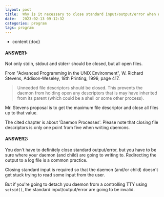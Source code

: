 ```yaml
---
layout: post
title:  Why is it necessary to close standard input/output/error when writing a daemon?
date:   2023-02-13 09:12:32
categories: program
tags: program
---
```


* content
{:toc}

#### ANSWER1:
Not only stdin, stdout and stderr should be closed, but all open files.

From "Advanced Programming in the UNIX Environment", W. Richard Stevens, Addison-Weseley, 18th Printing, 1999, page 417.
>Unneeded file descriptors should be closed. This prevents the daemon from holding open any descriptors that is may have inherited from its parent (which could be a shell or some other process).

Mr. Stevens proposal is to get the maximum file descriptor and close all files up to that value.

The cited chapter is about 'Daemon Processes'. Please note that closing file descriptors is only one point from five when writing daemons.


#### ANSWER2:

You don't have to definitely close standard output/error, but you have to be sure where your daemon (and child) are going to writing to. Redirecting the output to a log file is a common practice.

Closing standard input is required so that the daemon (and/or child) doesn't get stuck trying to read some input from the user.

But if you're going to detach you daemon from a controlling TTY using ``setsid()``, the standard input/output/error are going to be invalid.